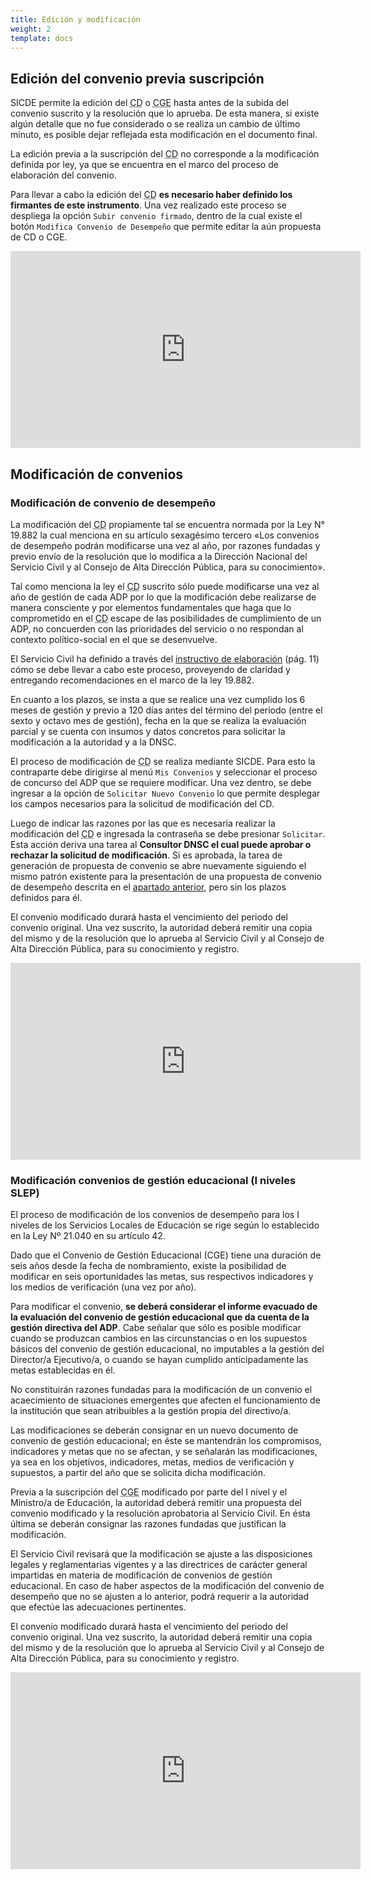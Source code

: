 ```yaml
---
title: Edición y modificación
weight: 2
template: docs
---
```


## Edición del convenio previa suscripción

SICDE permite la edición del <acronym title="Convenio de desempeño">CD</acronym> o <acronym title="Convenio de Gestión Educacional">CGE</acronym> hasta antes de la subida del convenio suscrito y la resolución que lo aprueba. De esta manera, si existe algún detalle que no fue considerado o se realiza un cambio de último minuto, es posible dejar reflejada esta modificación en el documento final.

La edición previa a la suscripción del <acronym title="Convenio de desempeño">CD</acronym> no corresponde a la modificación definida por ley, ya que se encuentra en el marco del proceso de elaboración del convenio.

Para llevar a cabo la edición del <acronym title="Convenio de desempeño">CD</acronym> **es necesario haber definido los firmantes de este instrumento**. Una vez realizado este proceso se despliega la opción `Subir convenio firmado`, dentro de la cual existe el botón `Modifica Convenio de Desempeño` que permite editar la aún propuesta de CD o CGE.

<iframe width="560" height="315" src="https://www.youtube-nocookie.com/embed/nMAr3nK1w_Q" frameborder="0" allow="accelerometer; autoplay; clipboard-write; encrypted-media; gyroscope; picture-in-picture" allowfullscreen></iframe>

## Modificación de convenios

### Modificación de convenio de desempeño

La modificación del <acronym title="Convenio de desempeño">CD</acronym> propiamente tal se encuentra normada por la Ley N° 19.882 la cual menciona en su artículo sexagésimo tercero «Los convenios de desempeño podrán modificarse una vez al año, por razones fundadas y previo envío de la resolución que lo modifica a la Dirección Nacional del Servicio Civil y al Consejo de Alta Dirección Pública, para su conocimiento».

Tal como menciona la ley el <acronym title="Convenio de desempeño">CD</acronym> suscrito sólo puede modificarse una vez al año de gestión de cada ADP por lo que la modificación debe realizarse de manera consciente y por elementos fundamentales que haga que lo comprometido en el <acronym title="Convenio de desempeño">CD</acronym> escape de las posibilidades de cumplimiento de un ADP, no concuerden con las prioridades del servicio o no respondan al contexto político-social en el que se desenvuelve.

<div class="note">El Servicio Civil ha definido a través del <a href="https://drive.google.com/file/d/1ZOckdtkrL29cDt8JDrIF3LoJLzLy6FK6/view?usp=sharing" target="_blank">instructivo de elaboración</a> (pág. 11) cómo se debe llevar a cabo este proceso, proveyendo de claridad y entregando recomendaciones en el marco de la ley 19.882.</div> 

En cuanto a los plazos, se insta a que se realice una vez cumplido los 6 meses de gestión y previo a 120 días antes del término del periodo (entre el sexto y octavo mes de gestión), fecha en la que se realiza la evaluación parcial y se cuenta con insumos y datos concretos para solicitar la modificación a la autoridad y a la DNSC.

El proceso de modificación de <acronym title="Convenio de desempeño">CD</acronym> se realiza mediante SICDE. Para esto la contraparte debe dirigirse al menú `Mis Convenios` y seleccionar el proceso de concurso del ADP que se requiere modificar. Una vez dentro, se debe ingresar a la opción de `Solicitar Nuevo Convenio` lo que permite desplegar los campos necesarios para la solicitud de modificación del CD.

Luego de indicar las razones por las que es necesaria realizar la modificación del <acronym title="Convenio de desempeño">CD</acronym> e ingresada la contraseña se debe presionar `Solicitar`. Esta acción deriva una tarea al **Consultor DNSC el cual puede aprobar o rechazar la solicitud de modificación**. Si es aprobada, la tarea de generación de propuesta de convenio se abre nuevamente siguiendo el mismo patrón existente para la presentación de una propuesta de convenio de desempeño descrita en el [apartado anterior](/docs/convenios/elaboracion-suscripcion/), pero sin los plazos definidos para él.

El convenio modificado durará hasta el vencimiento del periodo del convenio original. Una vez suscrito, la autoridad deberá remitir una copia del mismo y de la resolución que lo aprueba al Servicio Civil y al Consejo de Alta Dirección Pública, para su conocimiento y registro.

<iframe width="560" height="315" src="https://www.youtube-nocookie.com/embed/ud8-b0Bu_lk" frameborder="0" allow="accelerometer; autoplay; clipboard-write; encrypted-media; gyroscope; picture-in-picture" allowfullscreen></iframe>

### Modificación convenios de gestión educacional (I niveles SLEP)

El proceso de modificación de los convenios de desempeño para los I niveles de los Servicios Locales de Educación se rige según lo establecido en la Ley Nº 21.040 en su artículo 42.

Dado que el Convenio de Gestión Educacional (CGE) tiene una duración de seis años desde la fecha de nombramiento, existe la posibilidad de modificar en seis oportunidades las metas, sus respectivos indicadores y los medios de verificación (una vez por año).

Para modificar el convenio, **se deberá considerar el informe evacuado de la evaluación del convenio de gestión educacional que da cuenta de la gestión directiva del ADP**. Cabe señalar que sólo es posible modificar cuando se produzcan cambios en las circunstancias o en los supuestos básicos del convenio de gestión educacional, no imputables a la gestión del Director/a Ejecutivo/a, o cuando se hayan cumplido anticipadamente las metas establecidas en él.

No constituirán razones fundadas para la modificación de un convenio el acaecimiento de situaciones emergentes que afecten el funcionamiento de la institución que sean atribuibles a la gestión propia del directivo/a.

Las modificaciones se deberán consignar en un nuevo documento de convenio de gestión educacional; en éste se mantendrán los compromisos, indicadores y metas que no se afectan, y se señalarán las modificaciones, ya sea en los objetivos, indicadores, metas, medios de verificación y supuestos, a partir del año que se solicita dicha modificación.

Previa a la suscripción del <acronym title="Convenio de desempeño">CGE</acronym> modificado por parte del I nivel y el Ministro/a de Educación, la autoridad deberá remitir una propuesta del convenio modificado y la resolución aprobatoria al Servicio Civil. En ésta última se deberán consignar las razones fundadas que justifican la modificación.

El Servicio Civil revisará que la modificación se ajuste a las disposiciones legales y reglamentarias vigentes y a las directrices de carácter general impartidas en materia de modificación de convenios de gestión educacional. En caso de haber aspectos de la modificación del convenio de desempeño que no se ajusten a lo anterior, podrá requerir a la autoridad que efectúe las adecuaciones pertinentes.

El convenio modificado durará hasta el vencimiento del periodo del convenio original. Una vez suscrito, la autoridad deberá remitir una copia del mismo y de la resolución que lo aprueba al Servicio Civil y al Consejo de Alta Dirección Pública, para su conocimiento y registro.

<iframe width="560" height="315" src="https://www.youtube-nocookie.com/embed/ud8-b0Bu_lk" frameborder="0" allow="accelerometer; autoplay; clipboard-write; encrypted-media; gyroscope; picture-in-picture" allowfullscreen></iframe>
